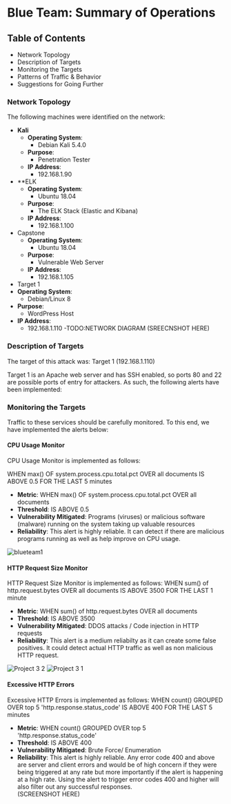 # Blue Team: Summary of Operations
 
## Table of Contents
- Network Topology
- Description of Targets
- Monitoring the Targets
- Patterns of Traffic & Behavior
- Suggestions for Going Further
 
### Network Topology

The following machines were identified on the network:
- **Kali**
  - **Operating System**:
     - Debian Kali 5.4.0
  - **Purpose**:
     - Penetration Tester
  - **IP Address**:
     - 192.168.1.90
- **ELK
  - **Operating System**:
     - Ubuntu 18.04
  - **Purpose**:
     - The ELK Stack (Elastic and Kibana)
  - **IP Address**:
     - 192.168.1.100
- Capstone
  - **Operating System**:
     - Ubuntu 18.04
  - **Purpose**:
     - Vulnerable Web Server
  - **IP Address**:
     - 192.168.1.105
- Target 1
 - **Operating System**:
     - Debian/Linux 8
  - **Purpose**:
     - WordPress Host
  - **IP Address**:
     - 192.168.1.110
-TODO:NETWORK DIAGRAM (SREECNSHOT HERE)
 
### Description of Targets
The target of this attack was: Target 1 (192.168.1.110)
 
Target 1 is an Apache web server and has SSH enabled, so ports 80 and 22 are possible ports of entry for attackers. 
As such, the following alerts have been implemented:
 
### Monitoring the Targets
 
Traffic to these services should be carefully monitored. To this end, we have implemented the alerts below:
 
#### CPU Usage Monitor
 
CPU Usage Monitor is implemented as follows:
 
WHEN max() OF system.process.cpu.total.pct OVER all documents IS ABOVE 0.5 FOR THE LAST 5 minutes
 
  - **Metric**: WHEN max() OF system.process.cpu.total.pct OVER all documents
  - **Threshold**: IS ABOVE 0.5
  - **Vulnerability Mitigated**: Programs (viruses) or malicious software (malware) running on the system taking up valuable resources
  - **Reliability**: This alert is highly reliable. It can detect if there are malicious programs running as well as help improve on CPU usage. 
  
![blueteam1](https://user-images.githubusercontent.com/91024338/143162166-382498c9-510b-4384-ba71-8dc6c8793938.JPG)

  
#### HTTP Request Size Monitor

HTTP Request Size Monitor is implemented as follows:
WHEN sum() of http.request.bytes OVER all documents IS ABOVE 3500 FOR THE LAST 1 minute
  - **Metric**: WHEN sum() of http.request.bytes OVER all documents
  - **Threshold**: IS ABOVE 3500
  - **Vulnerability Mitigated**: DDOS attacks / Code injection in HTTP requests 
  - **Reliability**: This alert is a medium reliabilty as it can create some false positives. It could detect actual HTTP traffic as well as non malicious HTTP request. 
  
![Project 3 2](https://user-images.githubusercontent.com/91024338/143162384-795233e5-09e7-464f-bf5e-566a69b3946f.JPG)
![Project 3 1](https://user-images.githubusercontent.com/91024338/143162341-f6171742-1149-4bd1-bb7a-262100de1a5f.JPG)

#### Excessive HTTP Errors

Excessive HTTP Errors is implemented as follows:
WHEN count() GROUPED OVER top 5 'http.response.status_code' IS ABOVE 400 FOR THE LAST 5 minutes
  - **Metric**: WHEN count() GROUPED OVER top 5 'http.response.status_code'
  - **Threshold**: IS ABOVE 400
  - **Vulnerability Mitigated**: Brute Force/ Enumeration
  - **Reliability**: This alert is highly reliable. Any error code 400 and above are server and client errors and would be of high concern if they were being triggered at any rate but more importantly if the alert is happening at a high rate. Using the alert to trigger error codes 400 and higher will also filter out any successful responses.  
  (SCREENSHOT HERE)
 
 
 
 


